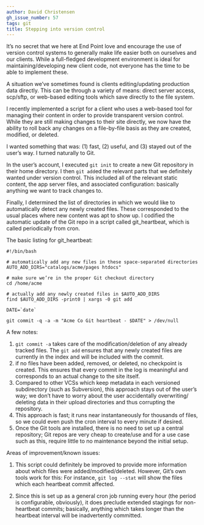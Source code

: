 ```yaml
---
author: David Christensen
gh_issue_number: 57
tags: git
title: Stepping into version control
---
```


It’s no secret that we here at End Point love and encourage the use of version control systems to generally make life easier both on ourselves and our clients. While a full-fledged development environment is ideal for maintaining/​developing new client code, not everyone has the time to be able to implement these.

A situation we’ve sometimes found is clients editing/​updating production data directly. This can be through a variety of means: direct server access, scp/​sftp, or web-based editing tools which save directly to the file system.

I recently implemented a script for a client who uses a web-based tool for managing their content in order to provide transparent version control. While they are still making changes to their site directly, we now have the ability to roll back any changes on a file-by-file basis as they are created, modified, or deleted.

I wanted something that was: (1) fast, (2) useful, and (3) stayed out of the user’s way. I turned naturally to Git.

In the user’s account, I executed `git init` to create a new Git repository in their home directory. I then `git add`ed the relevant parts that we definitely wanted under version control. This included all of the relevant static content, the app server files, and associated configuration: basically anything we want to track changes to.

Finally, I determined the list of directories in which we would like to automatically detect any newly created files. These corresponded to the usual places where new content was apt to show up. I codified the automatic update of the Git repo in a script called git_heartbeat, which is called periodically from cron.

The basic listing for git_heartbeat:

```
#!/bin/bash

# automatically add any new files in these space-separated directories
AUTO_ADD_DIRS="catalogs/acme/pages htdocs"

# make sure we’re in the proper Git checkout directory
cd /home/acme

# actually add any newly created files in $AUTO_ADD_DIRS
find $AUTO_ADD_DIRS -print0 | xargs -0 git add

DATE=`date`

git commit -q -a -m "Acme Co Git heartbeat - $DATE" > /dev/null
```

A few notes:

1. `git commit -a` takes care of the modification/​deletion of any already tracked files. The `git add` ensures that any newly created files are currently in the index and will be included with the commit.
1. if no files have been added, removed, or deleted, no checkpoint is created. This ensures that every commit in the log is meaningful and corresponds to an actual change to the site itself.
1. Compared to other VCSs which keep metadata in each versioned subdirectory (such as Subversion), this approach stays out of the user’s way; we don’t have to worry about the user accidentally overwriting/​deleting data in their upload directories and thus corrupting the repository.
1. This approach is fast; it runs near instantaneously for thousands of files, so we could even push the cron interval to every minute if desired.
1. Once the Git tools are installed, there is no need to set up a central repository; Git repos are very cheap to create/​use and for a use case such as this, require little to no maintenance beyond the initial setup.

Areas of improvement/​known issues:

1. This script could definitely be improved to provide more information about which files were added/​modified/​deleted. However, Git’s own tools work for this: For instance, `git log --stat` will show the files which each heartbeat commit affected.

1. Since this is set up as a general cron job running every hour (the period is configurable, obviously), it does preclude extended stagings for non-heartbeat commits; basically, anything which takes longer than the heartbeat interval will be inadvertently committed.
